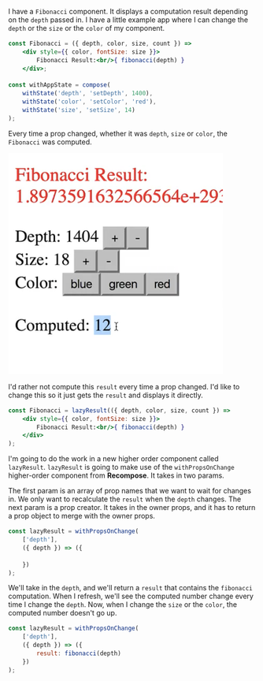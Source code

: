 I have a `Fibonacci` component. It displays a computation result depending on the `depth` passed in. I have a little example app where I can change the `depth` or the `size` or the `color` of my component.

```jsx 
const Fibonacci = ({ depth, color, size, count }) => 
    <div style={{ color, fontSize: size }}>
        Fibonacci Result:<br/>{ fibonacci(depth) }
    </div>;

const withAppState = compose(
    withState('depth', 'setDepth', 1400),
    withState('color', 'setColor', 'red'),
    withState('size', 'setSize', 14)
);
```

Every time a prop changed, whether it was `depth`, `size` or `color`, the `Fibonacci` was computed. 

![Fibonacci](../images/react-compute-expensive-props-lazily-using-recompose-fibonacci.png)

I'd rather not compute this `result` every time a prop changed. I'd like to change this so it just gets the `result` and displays it directly.

```jsx 
const Fibonacci = lazyResult(({ depth, color, size, count }) => 
    <div style={{ color, fontSize: size }}>
        Fibonacci Result:<br/>{ fibonacci(depth) }
    </div>
);
```

I'm going to do the work in a new higher order component called `lazyResult`. `lazyResult` is going to make use of the `withPropsOnChange` higher-order component from **Recompose**. It takes in two params.

The first param is an array of prop names that we want to wait for changes in. We only want to recalculate the `result` when the `depth` changes. The next param is a prop creator. It takes in the owner props, and it has to return a prop object to merge with the owner props.

```jsx
const lazyResult = withPropsOnChange(
    ['depth'],
    ({ depth }) => ({

    })
);
```

We'll take in the `depth`, and we'll return a `result` that contains the `fibonacci` computation. When I refresh, we'll see the computed number change every time I change the `depth`. Now, when I change the `size` or the `color`, the computed number doesn't go up.

```jsx
const lazyResult = withPropsOnChange(
    ['depth'],
    ({ depth }) => ({
        result: fibonacci(depth)
    })
);
```